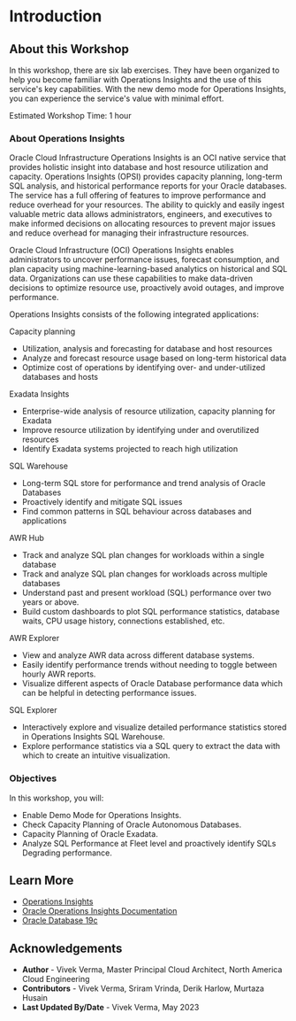 ﻿# Introduction

## About this Workshop

In this workshop, there are six lab exercises. They have been organized to help you become familiar with Operations Insights and the use of this service's key capabilities. With the new demo mode for Operations Insights, you can experience the service's value with minimal effort.

Estimated Workshop Time: 1 hour

### About Operations Insights

Oracle Cloud Infrastructure Operations Insights is an OCI native service that provides holistic insight into database and host resource utilization and capacity.  Operations Insights (OPSI) provides capacity planning, long-term SQL analysis, and historical performance reports for your Oracle databases. The service has a full offering of features to improve performance and reduce overhead for your resources. The ability to quickly and easily ingest valuable metric data allows administrators, engineers, and executives to make informed decisions on allocating resources to prevent major issues and reduce overhead for managing their infrastructure resources.

Oracle Cloud Infrastructure (OCI) Operations Insights enables administrators to uncover performance issues, forecast consumption, and plan capacity using machine-learning-based analytics on historical and SQL data. Organizations can use these capabilities to make data-driven decisions to optimize resource use, proactively avoid outages, and improve performance.

Operations Insights consists of the following integrated applications:

Capacity planning

* Utilization, analysis and forecasting for database and host resources
* Analyze and forecast resource usage based on long-term historical data
* Optimize cost of operations by identifying over- and under-utilized databases and hosts

Exadata Insights

* Enterprise-wide analysis of resource utilization, capacity planning for Exadata
* Improve resource utilization by identifying under and overutilized resources
* Identify Exadata systems projected to reach high utilization

SQL Warehouse

* Long-term SQL store for performance and trend analysis of Oracle Databases
* Proactively identify and mitigate SQL issues
* Find common patterns in SQL behaviour across databases and applications

AWR Hub

* Track and analyze SQL plan changes for workloads within a single database
* Track and analyze SQL plan changes for workloads across multiple databases
* Understand past and present workload (SQL) performance over two years or above.
* Build custom dashboards to plot SQL performance statistics, database waits, CPU usage history, connections established, etc.

AWR Explorer

* View and analyze AWR data across different database systems.
* Easily identify performance trends without needing to toggle between hourly AWR reports.
* Visualize different aspects of Oracle Database performance data which can be helpful in detecting performance issues.

SQL Explorer

* Interactively explore and visualize detailed performance statistics stored in Operations Insights SQL Warehouse.
* Explore performance statistics via a SQL query to extract the data with which to create an intuitive visualization.

### Objectives

In this workshop, you will:
* Enable Demo Mode for Operations Insights.
* Check Capacity Planning of Oracle Autonomous Databases.
* Capacity Planning of Oracle Exadata.
* Analyze SQL Performance at Fleet level and proactively identify SQLs Degrading performance.

## Learn More

- [Operations Insights]( https://www.oracle.com/manageability/operations-insights/)
- [Oracle Operations Insights Documentation]( https://docs.oracle.com/en-us/iaas/operations-insights/index.html)
- [Oracle Database 19c]( https://www.oracle.com/database/)

## Acknowledgements

- **Author** - Vivek Verma, Master Principal Cloud Architect, North America Cloud Engineering
- **Contributors** - Vivek Verma, Sriram Vrinda, Derik Harlow, Murtaza Husain
- **Last Updated By/Date** - Vivek Verma, May 2023